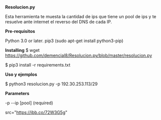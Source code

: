 <b>Resolucion.py</b>

Esta herramienta te muesta la cantidad de ips que tiene un pool de ips y te resuelve ante internet el reverso del DNS de cada IP.

<b>Pre-requisitos</b>

Python 3.0 or later.
pip3 (sudo apt-get install python3-pip)

<b>Installing</b>
$ wget https://github.com/demencial8/Resolucion.py/blob/master/resolucion.py

$ pip3 install -r requirements.txt

<b>Uso y ejemplos</b>

$ python3 resolucion.py -p 192.30.253.113/29


<b>Parameters</b>

-p --ip [pool] (required)

src="https://ibb.co/72W3G5g"

